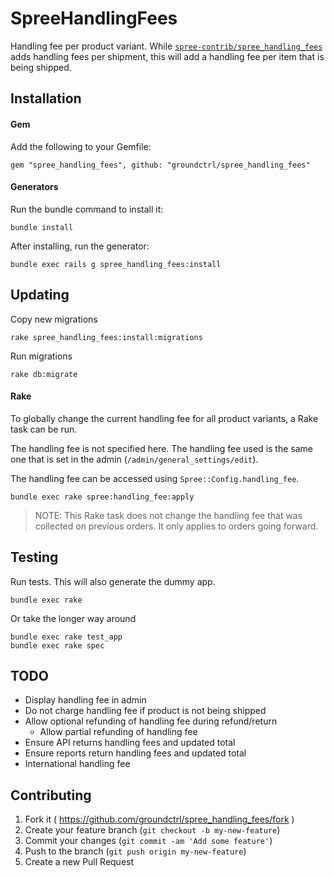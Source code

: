 # SpreeHandlingFees

Handling fee per product variant. While [`spree-contrib/spree_handling_fees`](https://github.com/spree-contrib/spree_handling_fees) adds handling fees per shipment, this will add a handling fee per item that is being shipped.

## Installation

#### Gem

Add the following to your Gemfile:

```
gem "spree_handling_fees", github: "groundctrl/spree_handling_fees"
```

#### Generators

Run the bundle command to install it:

```
bundle install
```

After installing, run the generator:

```
bundle exec rails g spree_handling_fees:install
```

## Updating

Copy new migrations

```
rake spree_handling_fees:install:migrations
```

Run migrations

```
rake db:migrate
```

#### Rake

To globally change the current handling fee for all product variants, a Rake task can be run.

The handling fee is not specified here. The handling fee used is the same one that is set in the admin (`/admin/general_settings/edit`).

The handling fee can be accessed using `Spree::Config.handling_fee`.

```
bundle exec rake spree:handling_fee:apply
```

> NOTE: This Rake task does not change the handling fee that was collected on previous orders. It only applies to orders going forward.

## Testing

Run tests. This will also generate the dummy app.

```
bundle exec rake
```

Or take the longer way around

```
bundle exec rake test_app
bundle exec rake spec
```

## TODO

- Display handling fee in admin
- Do not charge handling fee if product is not being shipped
- Allow optional refunding of handling fee during refund/return
  - Allow partial refunding of handling fee
- Ensure API returns handling fees and updated total
- Ensure reports return handling fees and updated total
- International handling fee

## Contributing

1. Fork it ( https://github.com/groundctrl/spree_handling_fees/fork )
2. Create your feature branch (`git checkout -b my-new-feature`)
3. Commit your changes (`git commit -am 'Add some feature'`)
4. Push to the branch (`git push origin my-new-feature`)
5. Create a new Pull Request
